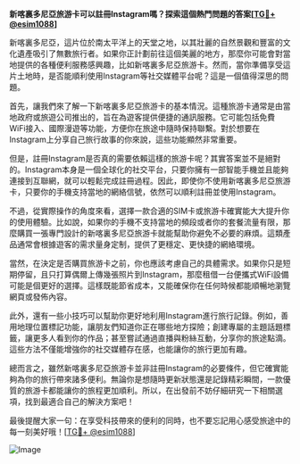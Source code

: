 **新喀裏多尼亞旅游卡可以註冊Instagram嗎？探索這個熱門問題的答案[[TG💪+ @esim1088](https://t.me/s/esim1088)]**

新喀裏多尼亞，這片位於南太平洋上的天堂之地，以其壯麗的自然景觀和豐富的文化遺產吸引了無數旅行者。如果你正計劃前往這個美麗的地方，那麼你可能會對當地提供的各種便利服務感興趣，比如新喀裏多尼亞旅游卡。然而，當你準備享受這片土地時，是否能順利使用Instagram等社交媒體平台呢？這是一個值得深思的問題。

首先，讓我們來了解一下新喀裏多尼亞旅游卡的基本情況。這種旅游卡通常是由當地政府或旅遊公司推出的，旨在為遊客提供便捷的通訊服務。它可能包括免費WiFi接入、國際漫遊等功能，方便你在旅途中隨時保持聯繫。對於想要在Instagram上分享自己旅行故事的你來說，這些功能顯然非常重要。

但是，註冊Instagram是否真的需要依賴這樣的旅游卡呢？其實答案並不是絕對的。Instagram本身是一個全球化的社交平台，只要你擁有一部智能手機並且能夠連接到互聯網，就可以輕鬆完成註冊過程。因此，即使你不使用新喀裏多尼亞旅游卡，只要你的手機支持當地的網絡信號，依然可以順利註冊並使用Instagram。

不過，從實際操作的角度來看，選擇一款合適的SIM卡或旅游卡確實能大大提升你的使用體驗。比如說，如果你的手機不支持當地的頻段或者你的套餐流量有限，那麼購買一張專門設計的新喀裏多尼亞旅游卡就能幫助你避免不必要的麻煩。這類產品通常會根據遊客的需求量身定制，提供了更穩定、更快捷的網絡環境。

當然，在決定是否購買旅游卡之前，你也應該考慮自己的具體需求。如果你只是短期停留，且只打算偶爾上傳幾張照片到Instagram，那麼租借一台便攜式WiFi設備可能是個更好的選擇。這樣既能節省成本，又能確保你在任何時候都能順暢地瀏覽網頁或發佈內容。

此外，還有一些小技巧可以幫助你更好地利用Instagram進行旅行記錄。例如，善用地理位置標記功能，讓朋友們知道你正在哪些地方探險；創建專屬的主題話題標籤，讓更多人看到你的作品；甚至嘗試通過直播與粉絲互動，分享你的旅途點滴。這些方法不僅能增強你的社交媒體存在感，也能讓你的旅行更加有趣。

總而言之，雖然新喀裏多尼亞旅游卡並非註冊Instagram的必要條件，但它確實能夠為你的旅行帶來諸多便利。無論你是想隨時更新狀態還是記錄精彩瞬間，一款優質的旅游卡都能讓你的旅程更加順利。所以，在出發前不妨仔細研究一下相關選項，找到最適合自己的解決方案吧！

最後提醒大家一句：在享受科技帶來的便利的同時，也不要忘記用心感受旅途中的每一刻美好哦！[[TG💪+ @esim1088](https://t.me/s/esim1088)] 

![Image](https://i.postimg.cc/4NQfJmqS/Snipaste-2025-05-13-00-14-12.png)